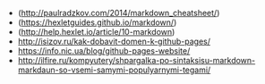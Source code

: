 - (http://paulradzkov.com/2014/markdown_cheatsheet/)
- (https://hexletguides.github.io/markdown/)
- (http://help.hexlet.io/article/10-markdown)
- http://isizov.ru/kak-dobavit-domen-k-github-pages/
- https://info.nic.ua/blog/github-pages-website/
- http://ilfire.ru/kompyutery/shpargalka-po-sintaksisu-markdown-markdaun-so-vsemi-samymi-populyarnymi-tegami/
